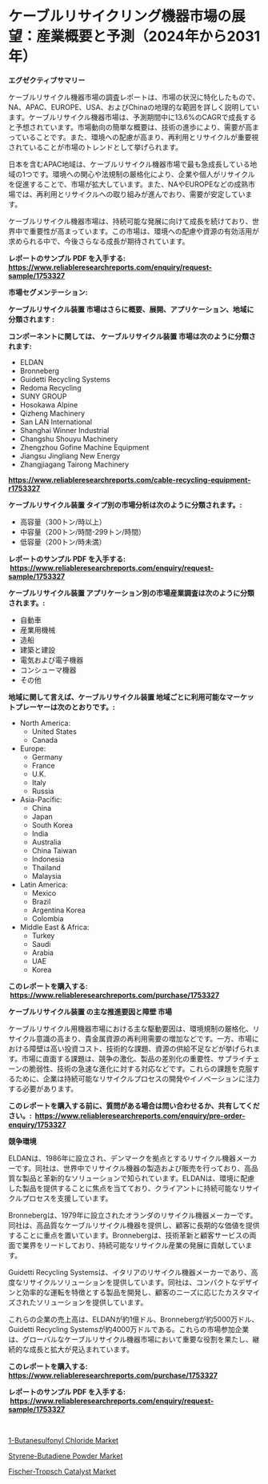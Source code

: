 <p><h1>ケーブルリサイクリング機器市場の展望：産業概要と予測（2024年から2031年）</h1></p><p><strong>エグゼクティブサマリー</strong></p>
<p><p>ケーブルリサイクル機器市場の調査レポートは、市場の状況に特化したもので、NA、APAC、EUROPE、USA、およびChinaの地理的な範囲を詳しく説明しています。ケーブルリサイクル機器市場は、予測期間中に13.6%のCAGRで成長すると予想されています。市場動向の簡単な概要は、技術の進歩により、需要が高まっていることです。また、環境への配慮が高まり、再利用とリサイクルが重要視されていることが市場のトレンドとして挙げられます。</p><p>日本を含むAPAC地域は、ケーブルリサイクル機器市場で最も急成長している地域の1つです。環境への関心や法規制の厳格化により、企業や個人がリサイクルを促進することで、市場が拡大しています。また、NAやEUROPEなどの成熟市場では、再利用とリサイクルへの取り組みが進んでおり、需要が安定しています。</p><p>ケーブルリサイクル機器市場は、持続可能な発展に向けて成長を続けており、世界中で重要性が高まっています。この市場は、環境への配慮や資源の有効活用が求められる中で、今後さらなる成長が期待されています。</p></p>
<p><strong>レポートのサンプル PDF を入手する: <a href="https://www.reliableresearchreports.com/enquiry/request-sample/1753327">https://www.reliableresearchreports.com/enquiry/request-sample/1753327</a></strong></p>
<p><strong>市場セグメンテーション:</strong></p>
<p><strong> ケーブルリサイクル装置 市場はさらに概要、展開、アプリケーション、地域に分類されます :</strong></p>
<p><strong>コンポーネントに関しては、 ケーブルリサイクル装置 市場は次のように分類されます: &nbsp;</strong></p>
<p><ul><li>ELDAN</li><li>Bronneberg</li><li>Guidetti Recycling Systems</li><li>Redoma Recycling</li><li>SUNY GROUP</li><li>Hosokawa Alpine</li><li>Qizheng Machinery</li><li>San LAN International</li><li>Shanghai Winner Industrial</li><li>Changshu Shouyu Machinery</li><li>Zhengzhou Gofine Machine Equipment</li><li>Jiangsu Jingliang New Energy</li><li>Zhangjiagang Tairong Machinery</li></ul></p>
<p><strong><a href="https://www.reliableresearchreports.com/cable-recycling-equipment-r1753327">https://www.reliableresearchreports.com/cable-recycling-equipment-r1753327</a></strong></p>
<p><strong> ケーブルリサイクル装置 タイプ別の市場分析は次のように分類されます。:</strong></p>
<p><ul><li>高容量（300トン/時以上）</li><li>中容量（200トン/時間-299トン/時間）</li><li>低容量（200トン/時未満）</li></ul></p>
<p><strong>レポートのサンプル PDF を入手する: &nbsp;<a href="https://www.reliableresearchreports.com/enquiry/request-sample/1753327">https://www.reliableresearchreports.com/enquiry/request-sample/1753327</a></strong></p>
<p><strong> ケーブルリサイクル装置 アプリケーション別の市場産業調査は次のように分類されます。:</strong></p>
<p><ul><li>自動車</li><li>産業用機械</li><li>造船</li><li>建築と建設</li><li>電気および電子機器</li><li>コンシューマ機器</li><li>その他</li></ul></p>
<p><strong>地域に関して言えば、ケーブルリサイクル装置 地域ごとに利用可能なマーケットプレーヤーは次のとおりです。:</strong></p>
<p><ul>
    <li>
        North America:
        <ul>
            <li>United States</li>
            <li>Canada</li>
        </ul>
    </li>
    <li>
        Europe:
        <ul>
            <li>Germany</li>
            <li>France</li>
            <li>U.K.</li>
            <li>Italy</li>
            <li>Russia</li>
        </ul>
    </li>
    <li>
        Asia-Pacific:
        <ul>
            <li>China</li>
            <li>Japan</li>
            <li>South Korea</li>
            <li>India</li>
            <li>Australia</li>
            <li>China Taiwan</li>
            <li>Indonesia</li>
            <li>Thailand</li>
            <li>Malaysia</li>
        </ul>
    </li>
    <li>
        Latin America:
        <ul>
            <li>Mexico</li>
            <li>Brazil</li>
            <li>Argentina Korea</li>
            <li>Colombia</li>
        </ul>
    </li>
    <li>
        Middle East & Africa:
        <ul>
            <li>Turkey</li>
            <li>Saudi</li>
            <li>Arabia</li>
            <li>UAE</li>
            <li>Korea</li>
        </ul>
    </li>
    </ul></p>
<p><strong>このレポートを購入する: &nbsp;<a href="https://www.reliableresearchreports.com/purchase/1753327">https://www.reliableresearchreports.com/purchase/1753327</a></strong></p>
<p><strong>ケーブルリサイクル装置 の主な推進要因と障壁 市場</strong></p>
<p><p>ケーブルリサイクル用機器市場における主な駆動要因は、環境規制の厳格化、リサイクル意識の高まり、貴金属資源の再利用需要の増加などです。一方、市場における障壁は高い投資コスト、技術的な課題、資源の供給不足などが挙げられます。市場に直面する課題は、競争の激化、製品の差別化の重要性、サプライチェーンの脆弱性、技術の急速な進化に対する対応などです。これらの課題を克服するために、企業は持続可能なリサイクルプロセスの開発やイノベーションに注力する必要があります。</p></p>
<p><strong>このレポートを購入する前に、質問がある場合は問い合わせるか、共有してください。:&nbsp; <a href="https://www.reliableresearchreports.com/enquiry/pre-order-enquiry/1753327">https://www.reliableresearchreports.com/enquiry/pre-order-enquiry/1753327</a></strong></p>
<p><strong>競争環境</strong></p>
<p><p>ELDANは、1986年に設立され、デンマークを拠点とするリサイクル機器メーカーです。同社は、世界中でリサイクル機器の製造および販売を行っており、高品質な製品と革新的なソリューションで知られています。ELDANは、環境に配慮した製品を提供することに焦点を当てており、クライアントに持続可能なリサイクルプロセスを支援しています。</p><p>Bronnebergは、1979年に設立されたオランダのリサイクル機器メーカーです。同社は、高品質なケーブルリサイクル機器を提供し、顧客に長期的な価値を提供することに重点を置いています。Bronnebergは、技術革新と顧客サービスの両面で業界をリードしており、持続可能なリサイクル産業の発展に貢献しています。</p><p>Guidetti Recycling Systemsは、イタリアのリサイクル機器メーカーであり、高度なリサイクルソリューションを提供しています。同社は、コンパクトなデザインと効率的な運転を特徴とする製品を開発し、顧客のニーズに応じたカスタマイズされたソリューションを提供しています。</p><p>これらの企業の売上高は、ELDANが約1億ドル、Bronnebergが約5000万ドル、Guidetti Recycling Systemsが約4000万ドルである。これらの市場参加企業は、グローバルなケーブルリサイクル機器市場において重要な役割を果たし、継続的な成長と拡大が見込まれています。</p></p>
<p><strong>このレポートを購入する: &nbsp; <a href="https://www.reliableresearchreports.com/purchase/1753327">https://www.reliableresearchreports.com/purchase/1753327</a></strong></p>
<p><strong>レポートのサンプル PDF を入手する: &nbsp;<a href="https://www.reliableresearchreports.com/enquiry/request-sample/1753327">https://www.reliableresearchreports.com/enquiry/request-sample/1753327</a></strong><strong></strong></p>
<p>&nbsp;</p>
<p><p><a href="https://www.linkedin.com/pulse/1-butanesulfonyl-chloride-market-goal-estimating-size-future-o02tf?trackingId=IZoyCP4DGKRO3jITUcTWsg%3D%3D">1-Butanesulfonyl Chloride Market</a></p><p><a href="https://www.linkedin.com/pulse/styrene-butadiene-powder-market-research-report-provides-critical-9hntc?trackingId=hBSjGHRyjZK%2BB38JgN9QBA%3D%3D">Styrene-Butadiene Powder Market</a></p><p><a href="https://www.linkedin.com/pulse/fischer-tropsch-catalyst-market-size-growth-outlook-from-2024-exvhc?trackingId=OIOhfRczQhwZSwcbPX8c4Q%3D%3D">Fischer-Tropsch Catalyst Market</a></p></p>
